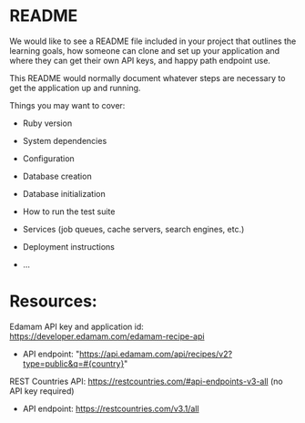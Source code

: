 # README

We would like to see a README file included in your project that outlines the learning goals, how someone can clone and set up your application and where they can get their own API keys, and happy path endpoint use.

This README would normally document whatever steps are necessary to get the
application up and running.

Things you may want to cover:

* Ruby version

* System dependencies

* Configuration

* Database creation

* Database initialization

* How to run the test suite

* Services (job queues, cache servers, search engines, etc.)

* Deployment instructions

* ...

# Resources: 
Edamam API key and application id: https://developer.edamam.com/edamam-recipe-api
 - API endpoint: "https://api.edamam.com/api/recipes/v2?type=public&q=#{country}"

REST Countries API: https://restcountries.com/#api-endpoints-v3-all (no API key required)
 - API endpoint: https://restcountries.com/v3.1/all

